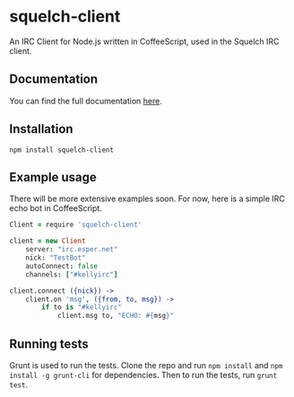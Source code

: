 # squelch-client


An IRC Client for Node.js written in CoffeeScript, used in the Squelch IRC client.

## Documentation
You can find the full documentation [here](https://github.com/squelch-irc/squelch-client/wiki/Channel).


## Installation
`npm install squelch-client`

## Example usage
There will be more extensive examples soon. For now, here is a simple IRC echo bot in CoffeeScript.
```coffeescript
Client = require 'squelch-client'

client = new Client
	server: "irc.esper.net"
	nick: "TestBot"
	autoConnect: false
	channels: ["#kellyirc"]

client.connect ({nick}) ->
	client.on 'msg', ({from, to, msg}) ->
		if to is "#kellyirc"
			client.msg to, "ECHO: #{msg}"
```
## Running tests
Grunt is used to run the tests. Clone the repo and run `npm install` and `npm install -g grunt-cli` for dependencies. Then to run the tests, run `grunt test`.

